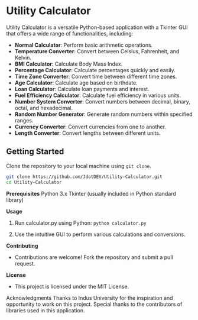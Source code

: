 # Utility Calculator

Utility Calculator is a versatile Python-based application with a Tkinter GUI that offers a wide range of functionalities, including:

- **Normal Calculator**: Perform basic arithmetic operations.
- **Temperature Converter**: Convert between Celsius, Fahrenheit, and Kelvin.
- **BMI Calculator**: Calculate Body Mass Index.
- **Percentage Calculator**: Calculate percentages quickly and easily.
- **Time Zone Converter**: Convert time between different time zones.
- **Age Calculator**: Calculate age based on birthdate.
- **Loan Calculator**: Calculate loan payments and interest.
- **Fuel Efficiency Calculator**: Calculate fuel efficiency in various units.
- **Number System Converter**: Convert numbers between decimal, binary, octal, and hexadecimal.
- **Random Number Generator**: Generate random numbers within specified ranges.
- **Currency Converter**: Convert currencies from one to another.
- **Length Converter**: Convert lengths between different units.

## Getting Started

Clone the repository to your local machine using `git clone`.

```bash
git clone https://github.com/JdotDEV/Utility-Calculator.git
cd Utility-Calculator
```

**Prerequisites**
Python 3.x
Tkinter (usually included in Python standard library)

**Usage**
1.  Run calculator.py using Python:
    ```python calculator.py```

2.  Use the intuitive GUI to perform various calculations and conversions.

**Contributing**
- Contributions are welcome! Fork the repository and submit a pull request.

**License**
- This project is licensed under the MIT License.

Acknowledgments
Thanks to Indus University for the inspiration and opportunity to work on this project.
Special thanks to the contributors of libraries used in this application.
